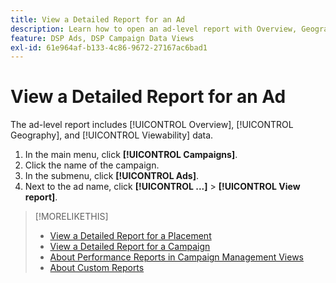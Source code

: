 ```yaml
---
title: View a Detailed Report for an Ad
description: Learn how to open an ad-level report with Overview, Geography, and Viewability data.
feature: DSP Ads, DSP Campaign Data Views
exl-id: 61e964af-b133-4c86-9672-27167ac6bad1
---
```

# View a Detailed Report for an Ad

The <!--legacy --> ad-level report includes [!UICONTROL Overview], [!UICONTROL Geography], and [!UICONTROL Viewability] data.

1. In the main menu, click **[!UICONTROL Campaigns]**.
1. Click the name of the campaign.
1. In the submenu, click **[!UICONTROL Ads]**.
1. Next to the ad name, click  **[!UICONTROL ...]** > **[!UICONTROL View report]**.

>[!MORELIKETHIS]
>
>* [View a Detailed Report for a Placement](/help/dsp/campaign-management/placements/placement-view-report.md)
>* [View a Detailed Report for a Campaign](/help/dsp/campaign-management/campaigns/campaign-view-report.md)
>* [About Performance Reports in Campaign Management Views](/help/dsp/campaign-management/reports/campaign-reports-about.md)
>* [About Custom Reports](/help/dsp/reports/report-about.md)
